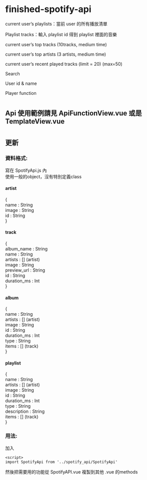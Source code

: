 # finished-spotify-api

current user’s playlists：當前 user 的所有播放清單

Playlist tracks：輸入 playlist id 得到 playlist 裡面的音樂

current user’s top tracks (10tracks, medium time)

current user’s top artists (3 artists, medium time)

current user’s recent played tracks (limit = 20) (max=50)

Search

User id & name

Player function

#

## Api 使用範例請見 ApiFunctionView.vue 或是 TemplateView.vue

#

## 更新

### 資料格式:
寫在 SpotifyApi.js 內  
使用一般的object，沒有特別定義class
#### artist 
{  
name          : String  
image         : String  
id            : String  
}  
#### track 
{  
album_name    : String  
name          : String  
artists       : []  (artist)  
image         : String  
preview_url   : String  
id            : String  
duration_ms   : Int  
}  
#### album 
{  
name          : String  
artists       : []  (artist)  
image         : String  
id            : String  
duration_ms   : Int  
type          : String  
items         : []  (track)  
}  
#### playlist 
{  
name          : String  
artists       : []  (artist)  
image         : String  
id            : String  
duration_ms   : Int  
type          : String  
description   : String  
items         : []  (track)  
}  

### 用法:

加入 
```
<script>
import SpotifyApi from '../spotify_api/SpotifyApi'
```
然後把需要用的功能從 SpotifyAPI.vue 複製到其他 .vue 的methods
